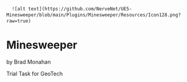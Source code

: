      ![alt text](https://github.com/NerveNet/UE5-Minesweeper/blob/main/Plugins/Minesweeper/Resources/Icon128.png?raw=true)
# Minesweeper
 
by Brad Monahan


Trial Task for GeoTech


